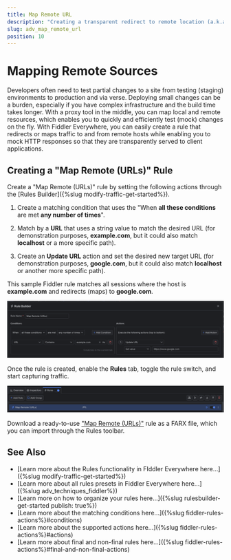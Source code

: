 ```yaml
---
title: Map Remote URL
description: "Creating a transparent redirect to remote location (a.k.a. mapping remote URL) while using Fiddler's rules."
slug: adv_map_remote_url
position: 10
---
```


# Mapping Remote Sources


Developers often need to test partial changes to a site from testing (staging) environments to production and via verse. Deploying small changes can be a burden, especially if you have complex infrastructure and the build time takes longer. With a proxy tool in the middle, you can map local and remote resources, which enables you to quickly and efficiently test (mock) changes on the fly. With Fiddler Everywhere, you can easily create a rule that redirects or maps traffic to and from remote hosts while enabling you to mock HTTP responses so that they are transparently served to client applications.

## Creating a "Map Remote (URLs)" Rule

Create a "Map Remote (URLs)" rule by setting the following actions through the [Rules Builder]({%slug modify-traffic-get-started%}).

1. Create a matching condition that uses the "When **all these conditions** are met **any number of times**". 

1. Match by a **URL** that uses a string value to match the desired URL (for demonstration purposes, **example.com**, but it could also match **localhost** or a more specific path).

1. Create an **Update URL** action and set the desired new target URL (for demonstration purposes, **google.com**, but it could also match **localhost** or another more specific path).

This sample Fiddler rule matches all sessions where the host is **example.com** and redirects (maps) to **google.com**.

![Creating "Map Remote (URLs)" rule](../../images/advanced/adv-map-remote-urls.png)


Once the rule is created, enable the **Rules** tab, toggle the rule switch, and start capturing traffic.

![Activating the "Map Remote (URLs)" rule](../../images/advanced/adv-map-remote-urls-active.png)

Download a ready-to-use <a href="https://github.com/telerik/fiddler-everywhere/tree/master/rules/map-remote-utls" target="_blank">"Map Remote (URLs)"</a> rule as a FARX file, which you can import through the Rules toolbar.

  
## See Also

* [Learn more about the Rules functionality in FIddler Everywhere here...]({%slug modify-traffic-get-started%})
* [Learn more about all rules presets in Fiddler Everywhere here...]({%slug adv_techniques_fiddler%})
* [Learn more on how to organize your rules here...]({%slug rulesbuilder-get-started
publish: true%})
* [Learn more about the matching conditions here...]({%slug fiddler-rules-actions%}#conditions)
* [Learn more about the supported actions here...]({%slug fiddler-rules-actions%}#actions)
* [Learn more about final and non-final rules here...]({%slug fiddler-rules-actions%}#final-and-non-final-actions)